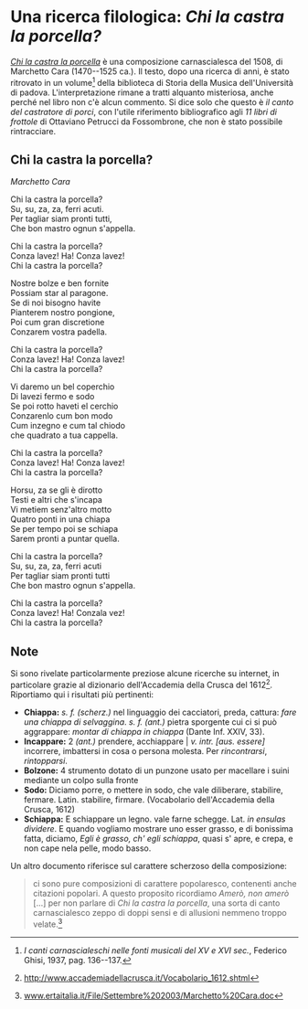 # Una ricerca filologica: *Chi la castra la porcella?*
*[Chi la castra la porcella](https://www.youtube.com/watch?v=tzesf9aAOKE)* è una composizione carnascialesca del 1508, di Marchetto Cara (1470--1525 ca.). Il testo, dopo una ricerca di anni, è stato ritrovato in un volume[^1] della biblioteca di Storia della Musica dell'Università di padova. L'interpretazione rimane a tratti alquanto misteriosa, anche perché nel libro non c'è alcun commento. Si dice solo che questo è *il canto del castratore di porci*, con l'utile riferimento bibliografico agli *11 libri di frottole* di Ottaviano Petrucci da Fossombrone, che non è stato possibile rintracciare.


## Chi la castra la porcella?
*Marchetto Cara*

Chi la castra la porcella?  
Su, su, za, za, ferri acuti.  
Per tagliar siam pronti tutti,  
Che bon mastro ognun s'appella.  

Chi la castra la porcella?  
Conza lavez! Ha! Conza lavez!  
Chi la castra la porcella?  

Nostre bolze e ben fornite  
Possiam star al paragone.  
Se di noi bisogno havite  
Pianterem nostro pongione,  
Poi cum gran discretione  
Conzarem vostra padella.  

Chi la castra la porcella?  
Conza lavez! Ha! Conza lavez!  
Chi la castra la porcella?  

Vi daremo un bel coperchio  
Di lavezi fermo e sodo  
Se poi rotto haveti el cerchio  
Conzarenlo cum bon modo  
Cum inzegno e cum tal chiodo  
che quadrato a tua cappella.  

Chi la castra la porcella?  
Conza lavez! Ha! Conza lavez!  
Chi la castra la porcella?  

Horsu, za se gli è dirotto  
Testi e altri che s'incapa  
Vi metiem senz'altro motto  
Quatro ponti in una chiapa  
Se per tempo poi se schiapa  
Sarem pronti a puntar quella.  

Chi la castra la porcella?  
Su, su, za, za, ferri acuti  
Per tagliar siam pronti tutti  
Che bon mastro ognun s'appella.  

Chi la castra la porcella?  
Conza lavez! Ha! Conzala vez!  
Chi la castra la porcella?  

## Note

Si sono rivelate particolarmente preziose alcune ricerche su internet, in particolare grazie al dizionario dell'Accademia della Crusca del 1612[^2]. Riportiamo qui i risultati più pertinenti:

- **Chiappa:** *s. f. (scherz.)* nel linguaggio dei cacciatori, preda, cattura: *fare una chiappa di selvaggina*. *s. f. (ant.)* pietra sporgente cui ci si può aggrappare: *montar di chiappa in chiappa* (Dante Inf. XXIV, 33).
- **Incappare:** 2 *(ant.)* prendere, acchiappare | *v. intr. [aus. essere]* incorrere, imbattersi in cosa o persona molesta. Per *rincontrarsi*, *rintopparsi*.
- **Bolzone:** 4 strumento dotato di un punzone usato per macellare i suini mediante un colpo sulla fronte
- **Sodo:** Diciamo porre, o mettere in sodo, che vale diliberare, stabilire, fermare. Latin. stabilire, firmare. (Vocabolario dell'Accademia della Crusca, 1612)
- **Schiappa:** E schiappare un legno. vale farne schegge. Lat. *in ensulas dividere*. E quando vogliamo mostrare uno esser grasso, e di bonissima fatta, diciamo, *Egli è grasso, ch' egli schiappa*, quasi s' apre, e crepa, e non cape nela pelle, modo basso.

Un altro documento riferisce sul carattere scherzoso della composizione:

> ci sono pure composizioni di carattere popolaresco, contenenti anche citazioni popolari. A questo proposito ricordiamo *Amerò, non amerò* [...] per non parlare di *Chi la castra la porcella*, una sorta di canto carnascialesco zeppo di doppi sensi e di allusioni nemmeno troppo velate.[^3]

[^1]: *I canti carnascialeschi nelle fonti musicali del XV e XVI sec.*, Federico Ghisi, 1937, pag. 136--137.
[^2]: http://www.accademiadellacrusca.it/Vocabolario_1612.shtml
[^3]: www.ertaitalia.it/File/Settembre%202003/Marchetto%20Cara.doc
